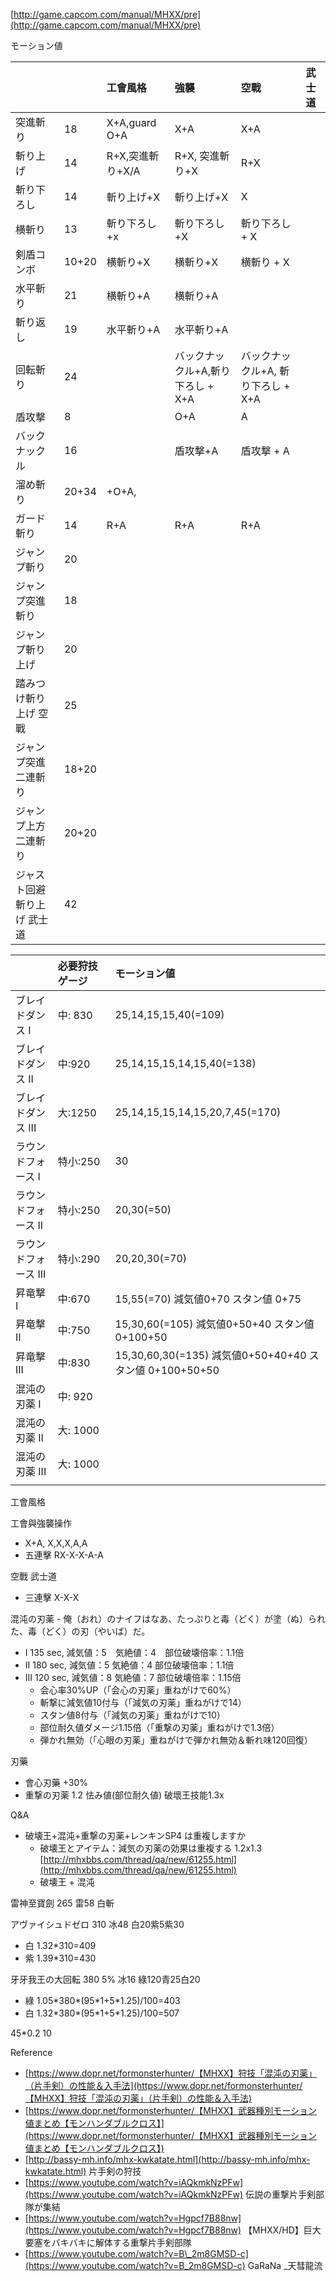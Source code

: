 [http://game.capcom.com/manual/MHXX/pre](http://game.capcom.com/manual/MHXX/pre)

モーション値

|  |  | 工會風格 | 強襲 | 空戰 | 武士道 |
| :--- | :--- | :--- | :--- | :--- | :--- |
| 突進斬り | 18 | X+A,guard O+A | X+A | X+A |  |
| 斬り上げ | 14 | R+X,突進斬り+X/A | R+X, 突進斬り+X | R+X |  |
| 斬り下ろし | 14 | 斬り上げ+X | 斬り上げ+X | X |  |
| 横斬り | 13 | 斬り下ろし+x | 斬り下ろし+X | 斬り下ろし + X |  |
| 剣盾コンボ | 10+20 | 横斬り+X | 横斬り+X | 横斬り + X |  |
| 水平斬り | 21 | 横斬り+A | 横斬り+A |  |  |
| 斬り返し | 19 | 水平斬り+A | 水平斬り+A |  |  |
| 回転斬り | 24 |  | バックナックル+A,斬り下ろし + X+A | バックナックル+A, 斬り下ろし + X+A |  |
| 盾攻撃 | 8 |  | O+A | A |  |
| バックナックル | 16 |  | 盾攻撃+A | 盾攻撃 + A |  |
| 溜め斬り | 20+34 | +O+A, |  |  |  |
| ガード斬り | 14 | R+A | R+A | R+A |  |
| ジャンプ斬り | 20 |  |  |  |  |
| ジャンプ突進斬り | 18 |  |  |  |  |
| ジャンプ斬り上げ | 20 |  |  |  |  |
| 踏みつけ斬り上げ 空戰 | 25 |  |  |  |  |
| ジャンプ突進二連斬り | 18+20 |  |  |  |  |
| ジャンプ上方二連斬り | 20+20 |  |  |  |  |
| ジャスト回避斬り上げ 武士道 | 42 |  |  |  |  |

|  | 必要狩技ゲージ | モーション値 |
| :--- | :--- | :--- |
| ブレイドダンス I | 中: 830 | 25,14,15,15,40\(=109\) |
| ブレイドダンス II | 中:920 | 25,14,15,15,14,15,40\(=138\) |
| ブレイドダンス III | 大:1250 | 25,14,15,15,14,15,20,7,45\(=170\) |
| ラウンドフォース I | 特小:250 | 30 |
| ラウンドフォース II | 特小:250 | 20,30\(=50\) |
| ラウンドフォース III | 特小:290 | 20,20,30\(=70\) |
| 昇竜撃 I | 中:670 | 15,55\(=70\) 減気値0+70  スタン値 0+75 |
| 昇竜撃 II | 中:750 | 15,30,60\(=105\) 減気値0+50+40 スタン値 0+100+50 |
| 昇竜撃 III | 中:830 | 15,30,60,30\(=135\) 減気値0+50+40+40 スタン値 0+100+50+50 |
| 混沌の刃薬 I | 中: 920 |  |
| 混沌の刃薬 II | 大: 1000 |  |
| 混沌の刃薬 III | 大: 1000 |  |
|  |  |  |

工會風格

工會與強襲操作

* X+A, X,X,X,A,A
* 五連擊 RX-X-X-A-A

空戰 武士道

* 三連擊 X-X-X

混沌の刃薬  - 俺（おれ）のナイフはなあ、たっぷりと毒（どく）が塗（ぬ）られた、毒（どく）の刃（やいば）だ。

* I 135 sec,  減気値：5　気絶値：4　部位破壊倍率：1.1倍　
* II 180 sec,  減気値：5 気絶値：4 部位破壊倍率：1.1倍
* III 120 sec, 減気値：8 気絶値：7 部位破壊倍率：1.15倍
  * 会心率30%UP（「会心の刃薬」重ねがけで60%）
  * 斬撃に減気値10付与（「減気の刃薬」重ねがけで14）
  * スタン値8付与（「減気の刃薬」重ねがけで10）
  * 部位耐久値ダメージ1.15倍（「重撃の刃薬」重ねがけで1.3倍）
  * 弾かれ無効（「心眼の刃薬」重ねがけで弾かれ無効＆斬れ味120回復）

刃藥

* 會心刃藥 +30%
* 重撃の刃薬 1.2  怯み値\(部位耐久値\)  破壞王技能1.3x

Q&A

* 破壊王+混沌+重撃の刃薬+レンキンSP4 は重複しますか
  * 破壊王とアイテム：減気の刃薬の効果は重複する 1.2x1.3 [http://mhxbbs.com/thread/qa/new/61255.html](http://mhxbbs.com/thread/qa/new/61255.html) 
  * 破壊王 + 混沌

雷神至寶劍 265 雷58 白斬

アヴァイシュドゼロ 310 冰48 白20紫5紫30

* 白 1.32\*310=409
* 紫 1.39\*310=430

牙牙我王の大回転 380 5% 冰16 綠120青25白20

* 綠 1.05\*380\*\(95\*1+5\*1.25\)/100=403
* 白 1.32\*380\*\(95\*1+5\*1.25\)/100=507 

45\*0.2 10

Reference

* [https://www.dopr.net/formonsterhunter/【MHXX】狩技「混沌の刃薬」（片手剣）の性能＆入手法](https://www.dopr.net/formonsterhunter/【MHXX】狩技「混沌の刃薬」（片手剣）の性能＆入手法)
* [https://www.dopr.net/formonsterhunter/【MHXX】武器種別モーション値まとめ【モンハンダブルクロス】](https://www.dopr.net/formonsterhunter/【MHXX】武器種別モーション値まとめ【モンハンダブルクロス】)
* [http://bassy-mh.info/mhx-kwkatate.html](http://bassy-mh.info/mhx-kwkatate.html)  片手剣の狩技
* [https://www.youtube.com/watch?v=iAQkmkNzPFw](https://www.youtube.com/watch?v=iAQkmkNzPFw) 伝説の重撃片手剣部隊が集結
* [https://www.youtube.com/watch?v=Hgpcf7B88nw](https://www.youtube.com/watch?v=Hgpcf7B88nw) 【MHXX/HD】巨大要塞をバキバキに解体する重撃片手剣部隊
* [https://www.youtube.com/watch?v=B\_2m8GMSD-c](https://www.youtube.com/watch?v=B_2m8GMSD-c) GaRaNa \_天彗龍流



